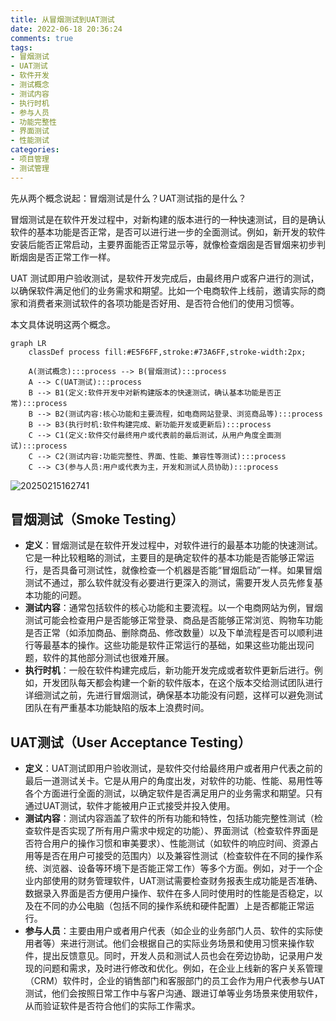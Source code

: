 ```yaml
---
title: 从冒烟测试到UAT测试
date: 2022-06-18 20:36:24
comments: true
tags:
- 冒烟测试
- UAT测试
- 软件开发
- 测试概念
- 测试内容
- 执行时机
- 参与人员
- 功能完整性
- 界面测试
- 性能测试
categories:
- 项目管理
- 测试管理
---
```



先从两个概念说起：冒烟测试是什么？UAT测试指的是什么？

冒烟测试是在软件开发过程中，对新构建的版本进行的一种快速测试，目的是确认软件的基本功能是否正常，是否可以进行进一步的全面测试。例如，新开发的软件安装后能否正常启动，主要界面能否正常显示等，就像检查烟囱是否冒烟来初步判断烟囱是否正常工作一样。

UAT 测试即用户验收测试，是软件开发完成后，由最终用户或客户进行的测试，以确保软件满足他们的业务需求和期望。比如一个电商软件上线前，邀请实际的商家和消费者来测试软件的各项功能是否好用、是否符合他们的使用习惯等。

本文具体说明这两个概念。

```mermaid
graph LR
    classDef process fill:#E5F6FF,stroke:#73A6FF,stroke-width:2px;
    
    A(测试概念):::process --> B(冒烟测试):::process
    A --> C(UAT测试):::process
    B --> B1(定义:软件开发中对新构建版本的快速测试，确认基本功能是否正常):::process
    B --> B2(测试内容:核心功能和主要流程，如电商网站登录、浏览商品等):::process
    B --> B3(执行时机:软件构建完成、新功能开发或更新后):::process
    C --> C1(定义:软件交付最终用户或代表前的最后测试，从用户角度全面测试):::process
    C --> C2(测试内容:功能完整性、界面、性能、兼容性等测试):::process
    C --> C3(参与人员:用户或代表为主，开发和测试人员协助):::process
```

![20250215162741](https://s2.loli.net/2025/02/15/1nxmPp5SgaGuZRO.png)


## **冒烟测试（Smoke Testing）**
   - **定义**：冒烟测试是在软件开发过程中，对软件进行的最基本功能的快速测试。它是一种比较粗略的测试，主要目的是确定软件的基本功能是否能够正常运行，是否具备可测试性，就像检查一个机器是否能“冒烟启动”一样。如果冒烟测试不通过，那么软件就没有必要进行更深入的测试，需要开发人员先修复基本功能的问题。
   - **测试内容**：通常包括软件的核心功能和主要流程。以一个电商网站为例，冒烟测试可能会检查用户是否能够正常登录、商品是否能够正常浏览、购物车功能是否正常（如添加商品、删除商品、修改数量）以及下单流程是否可以顺利进行等最基本的操作。这些功能是软件正常运行的基础，如果这些功能出现问题，软件的其他部分测试也很难开展。
   - **执行时机**：一般在软件构建完成后，新功能开发完成或者软件更新后进行。例如，开发团队每天都会构建一个新的软件版本，在这个版本交给测试团队进行详细测试之前，先进行冒烟测试，确保基本功能没有问题，这样可以避免测试团队在有严重基本功能缺陷的版本上浪费时间。


## **UAT测试（User Acceptance Testing）**
   - **定义**：UAT测试即用户验收测试，是软件交付给最终用户或者用户代表之前的最后一道测试关卡。它是从用户的角度出发，对软件的功能、性能、易用性等各个方面进行全面的测试，以确定软件是否满足用户的业务需求和期望。只有通过UAT测试，软件才能被用户正式接受并投入使用。
   - **测试内容**：测试内容涵盖了软件的所有功能和特性，包括功能完整性测试（检查软件是否实现了所有用户需求中规定的功能）、界面测试（检查软件界面是否符合用户的操作习惯和审美要求）、性能测试（如软件的响应时间、资源占用等是否在用户可接受的范围内）以及兼容性测试（检查软件在不同的操作系统、浏览器、设备等环境下是否能正常工作）等多个方面。例如，对于一个企业内部使用的财务管理软件，UAT测试需要检查财务报表生成功能是否准确、数据录入界面是否方便用户操作、软件在多人同时使用时的性能是否稳定，以及在不同的办公电脑（包括不同的操作系统和硬件配置）上是否都能正常运行。
   - **参与人员**：主要由用户或者用户代表（如企业的业务部门人员、软件的实际使用者等）来进行测试。他们会根据自己的实际业务场景和使用习惯来操作软件，提出反馈意见。同时，开发人员和测试人员也会在旁边协助，记录用户发现的问题和需求，及时进行修改和优化。例如，在企业上线新的客户关系管理（CRM）软件时，企业的销售部门和客服部门的员工会作为用户代表参与UAT测试，他们会按照日常工作中与客户沟通、跟进订单等业务场景来使用软件，从而验证软件是否符合他们的实际工作需求。